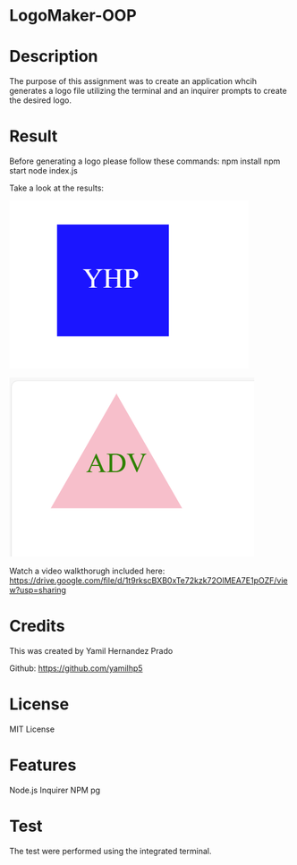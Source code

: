 # LogoMaker-OOP

# Description 
The purpose of this assignment was to create an application whcih generates a logo file utilizing the terminal and an inquirer prompts to create the desired logo.

# Result
Before generating a logo please follow these commands: 
npm install 
npm start 
node index.js 

Take a look at the results: 

![alt text](image.png) 

![alt text](image-1.png)

Watch a video walkthorugh included here: 
https://drive.google.com/file/d/1t9rkscBXB0xTe72kzk72OlMEA7E1pOZF/view?usp=sharing

# Credits 
This was created by Yamil Hernandez Prado 

Github: https://github.com/yamilhp5

# License 
MIT License 

# Features 
Node.js Inquirer NPM pg 

# Test 
The test were performed using the integrated terminal. 